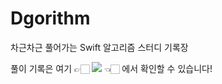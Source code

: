 # Dgorithm
차근차근 풀어가는 Swift 알고리즘 스터디 기록장

풀이 기록은 여기 👉🏻 <img src="https://img.shields.io/badge/Notion-323232?style=flat-square&logo=Notion&logoColor=white&link=https://doyeonjeong.notion.site/f47d102534e94235988720ff6259ff8b"/> 👈🏻 에서 확인할 수 있습니다!
